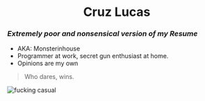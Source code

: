 <h1 align="center">Cruz Lucas</h1>

### *Extremely poor and nonsensical version of my Resume*

- AKA: Monsterinhouse
- Programmer at work, secret gun enthusiast at home.
- Opinions are my own

> Who dares, wins.

![fucking casual](https://steamuserimages-a.akamaihd.net/ugc/790859388868670945/16D1F30BE162701FC43CB7C4DF1E9B7AB1C1CF4D/)

<!--
**Monsterinhouse/Monsterinhouse** is a ✨ _special_ ✨ repository because its `README.md` (this file) appears on your GitHub profile.

Here are some ideas to get you started:

- 🔭 I’m currently working on ...
- 🌱 I’m currently learning ...
- 👯 I’m looking to collaborate on ...
- 🤔 I’m looking for help with ...
- 💬 Ask me about ...
- 📫 How to reach me: ...
- 😄 Pronouns: ...
- ⚡ Fun fact: ...
-->
